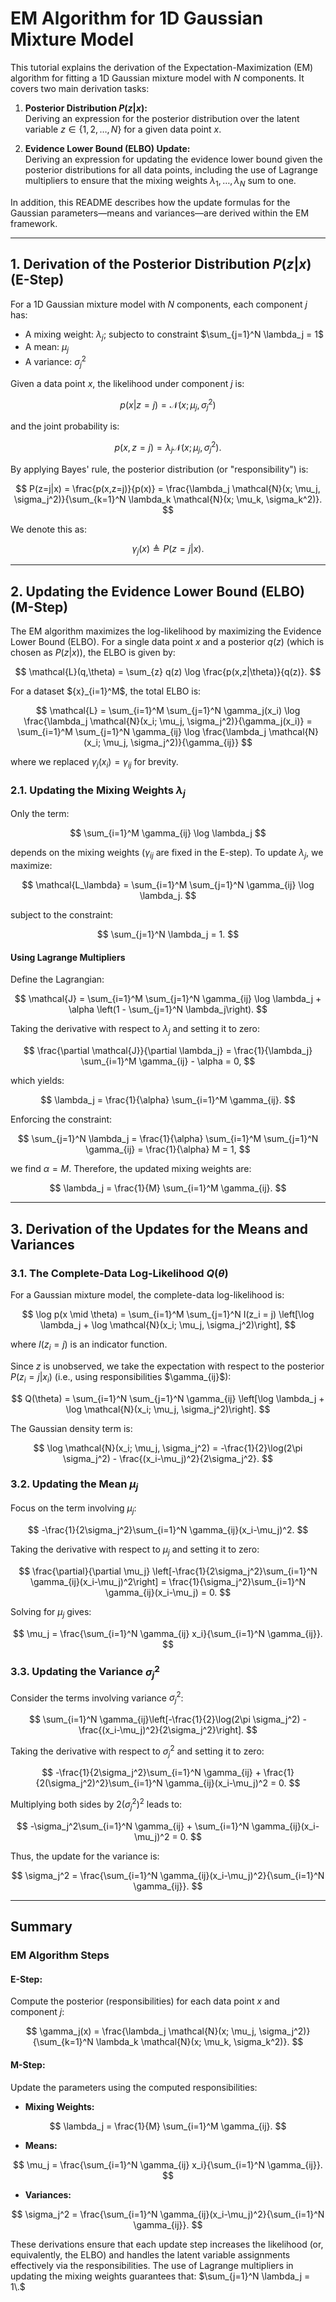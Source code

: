 # EM Algorithm for 1D Gaussian Mixture Model

This tutorial explains the derivation of the Expectation-Maximization (EM) algorithm for fitting a 1D Gaussian mixture model with $N$ components. It covers two main derivation tasks:

1. **Posterior Distribution $P(z|x)$:**  
   Deriving an expression for the posterior distribution over the latent variable $z \in \{1, 2, \dots, N\}$ for a given data point $x$.

2. **Evidence Lower Bound (ELBO) Update:**  
   Deriving an expression for updating the evidence lower bound given the posterior distributions for all data points, including the use of Lagrange multipliers to ensure that the mixing weights $\lambda_1, \ldots, \lambda_N$ sum to one.

In addition, this README describes how the update formulas for the Gaussian parameters—means and variances—are derived within the EM framework.

---

## 1. Derivation of the Posterior Distribution $P(z|x)$ (E-Step)

For a 1D Gaussian mixture model with $N$ components, each component $j$ has:
- A mixing weight: $\lambda_j$; subjecto to constraint $\sum_{j=1}^N \lambda_j = 1$
- A mean: $\mu_j$
- A variance: $\sigma_j^2$

Given a data point $x$, the likelihood under component $j$ is:

$$
p(x|z=j) = \mathcal{N}(x; \mu_j, \sigma_j^2)
$$

and the joint probability is:

$$
p(x, z=j) = \lambda_j  \mathcal{N}(x; \mu_j, \sigma_j^2).
$$

By applying Bayes' rule, the posterior distribution (or "responsibility") is:

$$
P(z=j|x) = \frac{p(x,z=j)}{p(x)} = \frac{\lambda_j \mathcal{N}(x; \mu_j, \sigma_j^2)}{\sum_{k=1}^N \lambda_k \mathcal{N}(x; \mu_k, \sigma_k^2)}.
$$

We denote this as:

$$
\gamma_j(x) \triangleq P(z=j|x).
$$

---

## 2. Updating the Evidence Lower Bound (ELBO) (M-Step)

The EM algorithm maximizes the log-likelihood by maximizing the Evidence Lower Bound (ELBO). For a single data point $x$ and a posterior $q(z)$ (which is chosen as $P(z|x))$, the ELBO is given by:

$$
\mathcal{L}(q,\theta) = \sum_{z} q(z) \log \frac{p(x,z|\theta)}{q(z)}.
$$

For a dataset $\{x}_{i=1}^M$, the total ELBO is:

$$
\mathcal{L} = \sum_{i=1}^M \sum_{j=1}^N \gamma_j(x_i) \log \frac{\lambda_j \mathcal{N}(x_i; \mu_j, \sigma_j^2)}{\gamma_j(x_i)} = \sum_{i=1}^M \sum_{j=1}^N \gamma_{ij} \log \frac{\lambda_j \mathcal{N}(x_i; \mu_j, \sigma_j^2)}{\gamma_{ij}}
$$

where we replaced $\gamma_j(x_i) = \gamma_{ij}$ for brevity.

### 2.1. Updating the Mixing Weights $\lambda_j$

Only the term:

$$
\sum_{i=1}^M \gamma_{ij} \log \lambda_j
$$

depends on the mixing weights ($\gamma_{ij}$ are fixed in the E-step). To update $\lambda_j$, we maximize:

$$
\mathcal{L_\lambda} = \sum_{i=1}^M \sum_{j=1}^N \gamma_{ij} \log \lambda_j.
$$

subject to the constraint:

$$
\sum_{j=1}^N \lambda_j = 1.
$$

#### Using Lagrange Multipliers

Define the Lagrangian:

$$
\mathcal{J} = \sum_{i=1}^M \sum_{j=1}^N \gamma_{ij} \log \lambda_j + \alpha \left(1 - \sum_{j=1}^N \lambda_j\right).
$$

Taking the derivative with respect to $\lambda_j$ and setting it to zero:

$$
\frac{\partial \mathcal{J}}{\partial \lambda_j} = \frac{1}{\lambda_j} \sum_{i=1}^M \gamma_{ij} - \alpha = 0,
$$

which yields:

$$
\lambda_j = \frac{1}{\alpha} \sum_{i=1}^M \gamma_{ij}.
$$

Enforcing the constraint:

$$
\sum_{j=1}^N \lambda_j = \frac{1}{\alpha} \sum_{i=1}^M \sum_{j=1}^N \gamma_{ij} = \frac{1}{\alpha} M = 1,
$$

we find $\alpha = M$. Therefore, the updated mixing weights are:

$$
\lambda_j = \frac{1}{M} \sum_{i=1}^M \gamma_{ij}.
$$

---

## 3. Derivation of the Updates for the Means and Variances

### 3.1. The Complete-Data Log-Likelihood $Q(\theta)$

For a Gaussian mixture model, the complete-data log-likelihood is:

$$
\log p(x \mid \theta) = \sum_{i=1}^M \sum_{j=1}^N I(z_i = j) \left[\log \lambda_j + \log \mathcal{N}(x_i; \mu_j, \sigma_j^2)\right],
$$

where $I(z_i = j)$ is an indicator function.

Since $z$ is unobserved, we take the expectation with respect to the posterior $P(z_i=j|x_i)$ (i.e., using responsibilities $\gamma_{ij}\$):

$$
Q(\theta) = \sum_{i=1}^N \sum_{j=1}^N \gamma_{ij} \left[\log \lambda_j + \log \mathcal{N}(x_i; \mu_j, \sigma_j^2)\right].
$$

The Gaussian density term is:

$$
\log \mathcal{N}(x_i; \mu_j, \sigma_j^2) = -\frac{1}{2}\log(2\pi \sigma_j^2) - \frac{(x_i-\mu_j)^2}{2\sigma_j^2}.
$$

### 3.2. Updating the Mean $\mu_j$

Focus on the term involving $\mu_j$:

$$
-\frac{1}{2\sigma_j^2}\sum_{i=1}^N \gamma_{ij}(x_i-\mu_j)^2.
$$

Taking the derivative with respect to $\mu_j$ and setting it to zero:

$$
\frac{\partial}{\partial \mu_j} \left[-\frac{1}{2\sigma_j^2}\sum_{i=1}^N \gamma_{ij}(x_i-\mu_j)^2\right] = \frac{1}{\sigma_j^2}\sum_{i=1}^N \gamma_{ij}(x_i-\mu_j) = 0.
$$

Solving for $\mu_j$ gives:

$$
\mu_j = \frac{\sum_{i=1}^N \gamma_{ij} x_i}{\sum_{i=1}^N \gamma_{ij}}.
$$

### 3.3. Updating the Variance $\sigma_j^2$

Consider the terms involving variance $\sigma_j^2$:

$$
\sum_{i=1}^N \gamma_{ij}\left[-\frac{1}{2}\log(2\pi \sigma_j^2) - \frac{(x_i-\mu_j)^2}{2\sigma_j^2}\right].
$$

Taking the derivative with respect to $\sigma_j^2$ and setting it to zero:

$$
-\frac{1}{2\sigma_j^2}\sum_{i=1}^N \gamma_{ij} + \frac{1}{2(\sigma_j^2)^2}\sum_{i=1}^N \gamma_{ij}(x_i-\mu_j)^2 = 0.
$$

Multiplying both sides by $2(\sigma_j^2)^2$ leads to:

$$
-\sigma_j^2\sum_{i=1}^N \gamma_{ij} + \sum_{i=1}^N \gamma_{ij}(x_i-\mu_j)^2 = 0.
$$

Thus, the update for the variance is:

$$
\sigma_j^2 = \frac{\sum_{i=1}^N \gamma_{ij}(x_i-\mu_j)^2}{\sum_{i=1}^N \gamma_{ij}}.
$$

---

## Summary

### EM Algorithm Steps

#### **E-Step:**  
  Compute the posterior (responsibilities) for each data point $x$ and component $j$:

$$
  \gamma_j(x) = \frac{\lambda_j \mathcal{N}(x; \mu_j, \sigma_j^2)}{\sum_{k=1}^N \lambda_k  \mathcal{N}(x; \mu_k, \sigma_k^2)}.
$$

#### **M-Step:**  
  Update the parameters using the computed responsibilities:
   * **Mixing Weights:**

$$
   \lambda_j = \frac{1}{M} \sum_{i=1}^M \gamma_{ij}.
$$

   * **Means:**

$$
   \mu_j = \frac{\sum_{i=1}^N \gamma_{ij} x_i}{\sum_{i=1}^N \gamma_{ij}}.
$$

   * **Variances:**

$$
   \sigma_j^2 = \frac{\sum_{i=1}^N \gamma_{ij}(x_i-\mu_j)^2}{\sum_{i=1}^N \gamma_{ij}}.
$$

These derivations ensure that each update step increases the likelihood (or, equivalently, the ELBO) and handles the latent variable assignments effectively via the responsibilities. The use of Lagrange multipliers in updating the mixing weights guarantees that: $\sum_{j=1}^N \lambda_j = 1\.$
